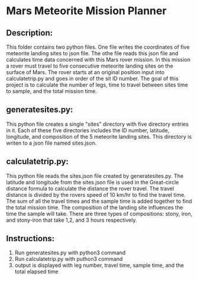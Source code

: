 # Mars Meteorite Mission Planner

## Description:

This folder contains two python files. One file writes the coordinates of five meteorite landing sites 
to json file. The othe file reads this json file and calculates time data concerned with this Mars rover mission. In this mission a rover must travel to five consecutive meteorite landing sites on the surface of Mars. The rover starts at an original position input into calculatetrip.py and goes in order of the sit ID number. The goal of this project is to calculate the number of legs, time to travel between sites
time to sample, and the total mission time.  

## generatesites.py:

This python file creates a single "sites" directory with five directory entries in it. Each of these
five directories includes the ID number, latitude, longitude, and composition of the 5 meteorite landing sites. This directory is writen to a json file named sites.json.

## calculatetrip.py:

This python file reads the sites.json file created by generatesites.py. The latitude and longitude from
the sites.json file is used in the Great-circle distance formula to calculate the distance the rover 
travel. The travel distance is divided by the rovers speed of 10 km/hr to find the travel time.
The sum of all the travel times and the sample time is added together to find the total mission time.
The composition of the landing site influences the time the sample will take. There are three types of
compositions: stony, iron, and stony-iron that take 1,2, and 3 hours respectively.

## Instructions:

1. Run generatesites.py with python3 command
2. Run calculatetrip.py with puthon3 command
3. output is displayed with leg number, travel time, sample time, and the total elapsed time

